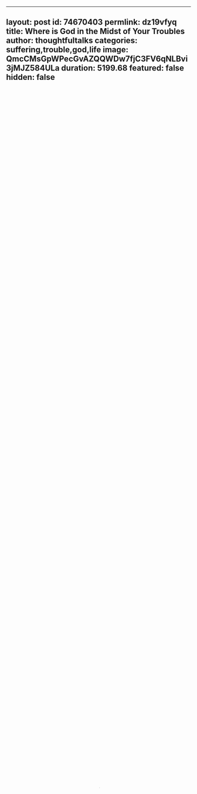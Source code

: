 
---
layout: post
id: 74670403
permlink: dz19vfyq
title:  Where is God in the Midst of Your Troubles
author: thoughtfultalks
categories: suffering,trouble,god,life
image: QmcCMsGpWPecGvAZQQWDw7fjC3FV6qNLBvi3jMJZ584ULa
duration: 5199.68
featured: false
hidden: false
---
    
<video poster="https://snap1.d.tube/ipfs/QmcCMsGpWPecGvAZQQWDw7fjC3FV6qNLBvi3jMJZ584ULa" autoplay="" id="player_html5_api" class="vjs-tech" style="width: 100%; height: 100%;" tabindex="-1" src="https://video.dtube.top/ipfs/QmReXLaDZ4vCFWCGTFZa29vBFfFvJ1Jnd6EJoaMdQ8VjvF"></video>

Where is God when things are going from bad to worse and your breakthrough is nowhere in sight? In this encouraging Joseph Prince sermon, see from the story of Esther how God works masterfully behind the scenes for the salvation of His people, even when they think He has abandoned them. 